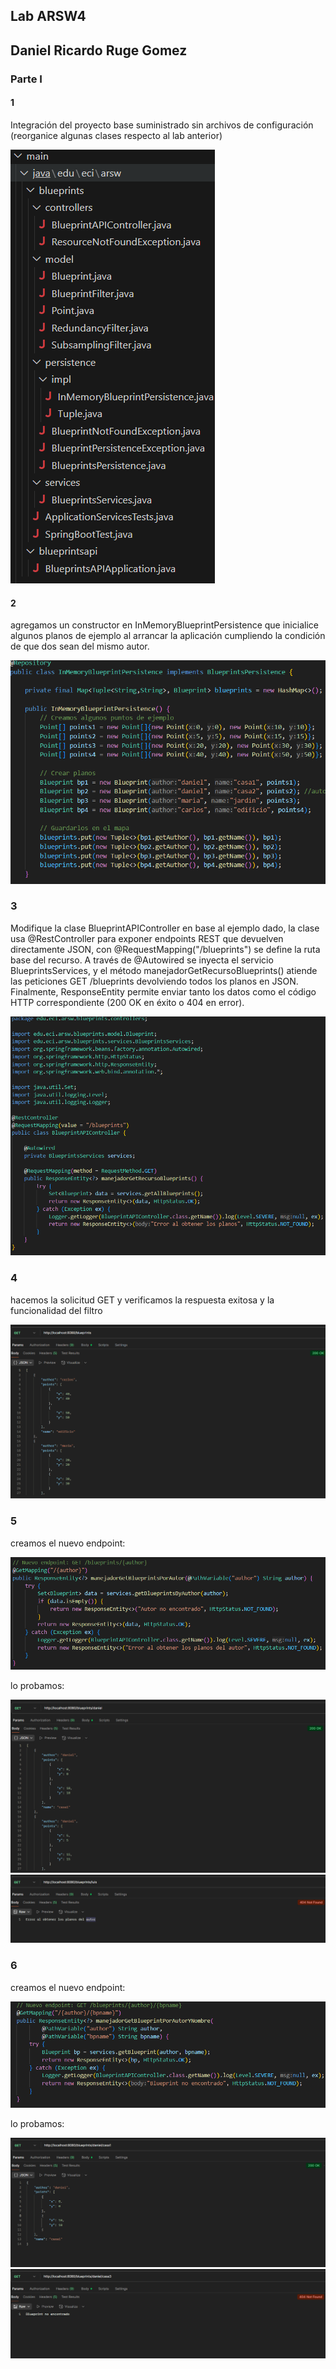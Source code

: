 ## Lab ARSW4

## Daniel Ricardo Ruge Gomez

### Parte I

#### 1

Integración del proyecto base suministrado sin archivos de configuración (reorganice algunas clases respecto al lab anterior)

![alt text](./img/media/image.png) 

#### 2

agregamos un constructor en InMemoryBlueprintPersistence que inicialice algunos planos de ejemplo al arrancar la aplicación cumpliendo la condición de que dos sean del mismo autor.

![alt text](./img/media/image1.png)

### 3

Modifique la clase BlueprintAPIController en base al ejemplo dado, la clase usa @RestController para exponer endpoints REST que devuelven directamente JSON, con @RequestMapping("/blueprints") se define la ruta base del recurso. A través de @Autowired se inyecta el servicio BlueprintsServices, y el método manejadorGetRecursoBlueprints() atiende las peticiones GET /blueprints devolviendo todos los planos en JSON. Finalmente, ResponseEntity permite enviar tanto los datos como el código HTTP correspondiente (200 OK en éxito o 404 en error).

![alt text](./img/media/image3.png)


### 4

hacemos la solicitud GET y verificamos la respuesta exitosa y la funcionalidad del filtro

![alt text](./img/media/image4.png)


### 5 

creamos el nuevo endpoint:

![alt text](./img/media/image5.png)

lo probamos:

![alt text](./img/media/image6.png)
![alt text](./img/media/image7.png)

### 6 

creamos el nuevo endpoint:

![alt text](./img/media/image8.png)

lo probamos:

![alt text](./img/media/image9.png)
![alt text](./img/media/image10.png)